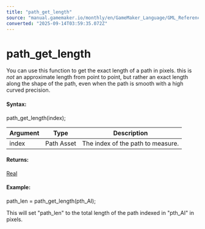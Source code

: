 ```yaml
---
title: "path_get_length"
source: "manual.gamemaker.io/monthly/en/GameMaker_Language/GML_Reference/Asset_Management/Paths/path_get_length.htm"
converted: "2025-09-14T03:59:35.072Z"
---
```


# path\_get\_length

You can use this function to get the exact length of a path in pixels. this is _not_ an approximate length from point to point, but rather an exact length along the shape of the path, even when the path is smooth with a high curved precision.

#### Syntax:

path\_get\_length(index);

| Argument | Type | Description |
| --- | --- | --- |
| index | Path Asset | The index of the path to measure. |

#### Returns:

[Real](../../../GML_Overview/Data_Types.md)

#### Example:

path\_len = path\_get\_length(pth\_AI);

This will set "path\_len" to the total length of the path indexed in "pth\_AI" in pixels.